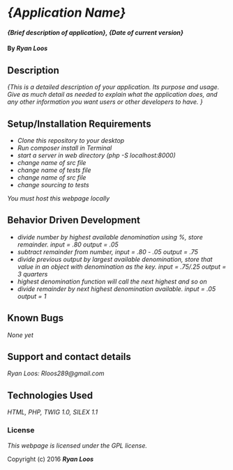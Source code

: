 # _{Application Name}_

#### _{Brief description of application}, {Date of current version}_

#### By _**Ryan Loos**_

## Description

_{This is a detailed description of your application. Its purpose and usage.  Give as much detail as needed to explain what the application does, and any other information you want users or other developers to have. }_

## Setup/Installation Requirements

* _Clone this repository to your desktop_
* _Run composer install in Terminal_
* _start a server in web directory (php -S localhost:8000)_
* _change name of src file_
* _change name of tests file_
* _change name of src file_
* _change sourcing to tests_

_You must host this webpage locally_

## Behavior Driven Development

* _divide number by highest available denomination using %, store remainder. input = .80 output = .05_
* _subtract remainder from number, input = .80 - .05 output = .75_
* _divide previous output by largest available denomination, store that value in an object with denomination as the key. input = .75/.25 output = 3 quarters_
* _highest denomination function will call the next highest and so on_
* _divide remainder by next highest denomination available. input = .05 output = 1_

## Known Bugs

_None yet_

## Support and contact details

_Ryan Loos: Rloos289@gmail.com_

## Technologies Used

_HTML,
PHP,
TWIG 1.0,
SILEX 1.1_

### License

*This webpage is licensed under the GPL license.*

Copyright (c) 2016 **_Ryan Loos_**
